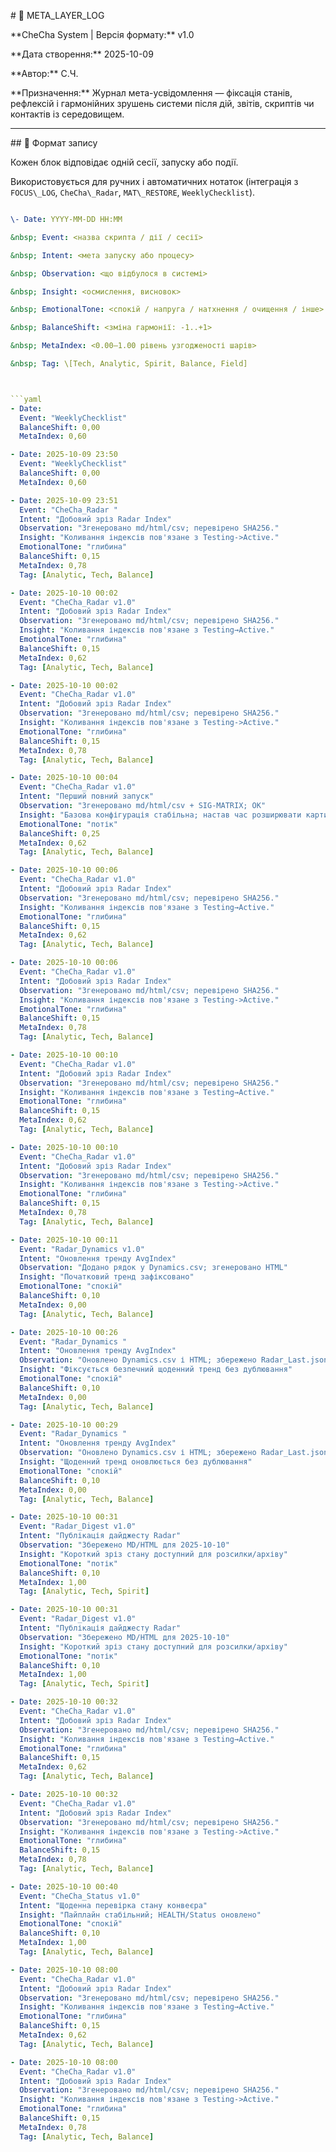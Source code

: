 ﻿\# 📜 META\_LAYER\_LOG

\*\*CheCha System | Версія формату:\*\* v1.0  

\*\*Дата створення:\*\* 2025-10-09  

\*\*Автор:\*\* С.Ч.  

\*\*Призначення:\*\* Журнал мета-усвідомлення — фіксація станів, рефлексій і гармонійних зрушень системи після дій, звітів, скриптів чи контактів із середовищем.



---



\## 🧭 Формат запису

Кожен блок відповідає одній сесії, запуску або події.  

Використовується для ручних і автоматичних нотаток (інтеграція з `FOCUS\_LOG`, `CheCha\_Radar`, `MAT\_RESTORE`, `WeeklyChecklist`).



```yaml

\- Date: YYYY-MM-DD HH:MM

&nbsp; Event: <назва скрипта / дії / сесії>

&nbsp; Intent: <мета запуску або процесу>

&nbsp; Observation: <що відбулося в системі>

&nbsp; Insight: <осмислення, висновок>

&nbsp; EmotionalTone: <спокій / напруга / натхнення / очищення / інше>

&nbsp; BalanceShift: <зміна гармонії: -1..+1>

&nbsp; MetaIndex: <0.00–1.00 рівень узгодженості шарів>

&nbsp; Tag: \[Tech, Analytic, Spirit, Balance, Field]



```yaml
- Date: 
  Event: "WeeklyChecklist"
  BalanceShift: 0,00
  MetaIndex: 0,60
```
```yaml
- Date: 2025-10-09 23:50
  Event: "WeeklyChecklist"
  BalanceShift: 0,00
  MetaIndex: 0,60
```
```yaml
- Date: 2025-10-09 23:51
  Event: "CheCha_Radar "
  Intent: "Добовий зріз Radar Index"
  Observation: "Згенеровано md/html/csv; перевірено SHA256."
  Insight: "Коливання індексів пов'язане з Testing->Active."
  EmotionalTone: "глибина"
  BalanceShift: 0,15
  MetaIndex: 0,78
  Tag: [Analytic, Tech, Balance]
```
```yaml
- Date: 2025-10-10 00:02
  Event: "CheCha_Radar v1.0"
  Intent: "Добовий зріз Radar Index"
  Observation: "Згенеровано md/html/csv; перевірено SHA256."
  Insight: "Коливання індексів пов'язане з Testing→Active."
  EmotionalTone: "глибина"
  BalanceShift: 0,15
  MetaIndex: 0,62
  Tag: [Analytic, Tech, Balance]
```
```yaml
- Date: 2025-10-10 00:02
  Event: "CheCha_Radar v1.0"
  Intent: "Добовий зріз Radar Index"
  Observation: "Згенеровано md/html/csv; перевірено SHA256."
  Insight: "Коливання індексів пов'язане з Testing->Active."
  EmotionalTone: "глибина"
  BalanceShift: 0,15
  MetaIndex: 0,78
  Tag: [Analytic, Tech, Balance]
```
```yaml
- Date: 2025-10-10 00:04
  Event: "CheCha_Radar v1.0"
  Intent: "Перший повний запуск"
  Observation: "Згенеровано md/html/csv + SIG-MATRIX; OK"
  Insight: "Базова конфігурація стабільна; настав час розширювати карти."
  EmotionalTone: "потік"
  BalanceShift: 0,25
  MetaIndex: 0,62
  Tag: [Analytic, Tech, Balance]
```
```yaml
- Date: 2025-10-10 00:06
  Event: "CheCha_Radar v1.0"
  Intent: "Добовий зріз Radar Index"
  Observation: "Згенеровано md/html/csv; перевірено SHA256."
  Insight: "Коливання індексів пов'язане з Testing→Active."
  EmotionalTone: "глибина"
  BalanceShift: 0,15
  MetaIndex: 0,62
  Tag: [Analytic, Tech, Balance]
```
```yaml
- Date: 2025-10-10 00:06
  Event: "CheCha_Radar v1.0"
  Intent: "Добовий зріз Radar Index"
  Observation: "Згенеровано md/html/csv; перевірено SHA256."
  Insight: "Коливання індексів пов'язане з Testing->Active."
  EmotionalTone: "глибина"
  BalanceShift: 0,15
  MetaIndex: 0,78
  Tag: [Analytic, Tech, Balance]
```
```yaml
- Date: 2025-10-10 00:10
  Event: "CheCha_Radar v1.0"
  Intent: "Добовий зріз Radar Index"
  Observation: "Згенеровано md/html/csv; перевірено SHA256."
  Insight: "Коливання індексів пов'язане з Testing→Active."
  EmotionalTone: "глибина"
  BalanceShift: 0,15
  MetaIndex: 0,62
  Tag: [Analytic, Tech, Balance]
```
```yaml
- Date: 2025-10-10 00:10
  Event: "CheCha_Radar v1.0"
  Intent: "Добовий зріз Radar Index"
  Observation: "Згенеровано md/html/csv; перевірено SHA256."
  Insight: "Коливання індексів пов'язане з Testing->Active."
  EmotionalTone: "глибина"
  BalanceShift: 0,15
  MetaIndex: 0,78
  Tag: [Analytic, Tech, Balance]
```
```yaml
- Date: 2025-10-10 00:11
  Event: "Radar_Dynamics v1.0"
  Intent: "Оновлення тренду AvgIndex"
  Observation: "Додано рядок у Dynamics.csv; згенеровано HTML"
  Insight: "Початковий тренд зафіксовано"
  EmotionalTone: "спокій"
  BalanceShift: 0,10
  MetaIndex: 0,00
  Tag: [Analytic, Tech, Balance]
```
```yaml
- Date: 2025-10-10 00:26
  Event: "Radar_Dynamics "
  Intent: "Оновлення тренду AvgIndex"
  Observation: "Оновлено Dynamics.csv і HTML; збережено Radar_Last.json"
  Insight: "Фіксується безпечний щоденний тренд без дублювання"
  EmotionalTone: "спокій"
  BalanceShift: 0,10
  MetaIndex: 0,00
  Tag: [Analytic, Tech, Balance]
```
```yaml
- Date: 2025-10-10 00:29
  Event: "Radar_Dynamics "
  Intent: "Оновлення тренду AvgIndex"
  Observation: "Оновлено Dynamics.csv і HTML; збережено Radar_Last.json"
  Insight: "Щоденний тренд оновлюється без дублювання"
  EmotionalTone: "спокій"
  BalanceShift: 0,10
  MetaIndex: 0,00
  Tag: [Analytic, Tech, Balance]
```
```yaml
- Date: 2025-10-10 00:31
  Event: "Radar_Digest v1.0"
  Intent: "Публікація дайджесту Radar"
  Observation: "Збережено MD/HTML для 2025-10-10"
  Insight: "Короткий зріз стану доступний для розсилки/архіву"
  EmotionalTone: "потік"
  BalanceShift: 0,10
  MetaIndex: 1,00
  Tag: [Analytic, Tech, Spirit]
```
```yaml
- Date: 2025-10-10 00:31
  Event: "Radar_Digest v1.0"
  Intent: "Публікація дайджесту Radar"
  Observation: "Збережено MD/HTML для 2025-10-10"
  Insight: "Короткий зріз стану доступний для розсилки/архіву"
  EmotionalTone: "потік"
  BalanceShift: 0,10
  MetaIndex: 1,00
  Tag: [Analytic, Tech, Spirit]
```
```yaml
- Date: 2025-10-10 00:32
  Event: "CheCha_Radar v1.0"
  Intent: "Добовий зріз Radar Index"
  Observation: "Згенеровано md/html/csv; перевірено SHA256."
  Insight: "Коливання індексів пов'язане з Testing→Active."
  EmotionalTone: "глибина"
  BalanceShift: 0,15
  MetaIndex: 0,62
  Tag: [Analytic, Tech, Balance]
```
```yaml
- Date: 2025-10-10 00:32
  Event: "CheCha_Radar v1.0"
  Intent: "Добовий зріз Radar Index"
  Observation: "Згенеровано md/html/csv; перевірено SHA256."
  Insight: "Коливання індексів пов'язане з Testing->Active."
  EmotionalTone: "глибина"
  BalanceShift: 0,15
  MetaIndex: 0,78
  Tag: [Analytic, Tech, Balance]
```
```yaml
- Date: 2025-10-10 00:40
  Event: "CheCha_Status v1.0"
  Intent: "Щоденна перевірка стану конвеєра"
  Insight: "Пайплайн стабільний; HEALTH/Status оновлено"
  EmotionalTone: "спокій"
  BalanceShift: 0,10
  MetaIndex: 1,00
  Tag: [Analytic, Tech, Balance]
```
```yaml
- Date: 2025-10-10 08:00
  Event: "CheCha_Radar v1.0"
  Intent: "Добовий зріз Radar Index"
  Observation: "Згенеровано md/html/csv; перевірено SHA256."
  Insight: "Коливання індексів пов'язане з Testing→Active."
  EmotionalTone: "глибина"
  BalanceShift: 0,15
  MetaIndex: 0,62
  Tag: [Analytic, Tech, Balance]
```
```yaml
- Date: 2025-10-10 08:00
  Event: "CheCha_Radar v1.0"
  Intent: "Добовий зріз Radar Index"
  Observation: "Згенеровано md/html/csv; перевірено SHA256."
  Insight: "Коливання індексів пов'язане з Testing->Active."
  EmotionalTone: "глибина"
  BalanceShift: 0,15
  MetaIndex: 0,78
  Tag: [Analytic, Tech, Balance]
```
